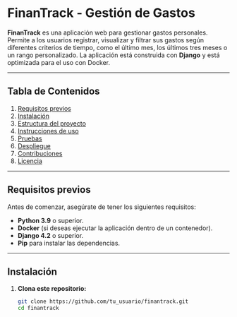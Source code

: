 # FinanTrack - Gestión de Gastos

**FinanTrack** es una aplicación web para gestionar gastos personales. Permite a los usuarios registrar, visualizar y filtrar sus gastos según diferentes criterios de tiempo, como el último mes, los últimos tres meses o un rango personalizado. La aplicación está construida con **Django** y está optimizada para el uso con Docker.

---

## Tabla de Contenidos

1. [Requisitos previos](#requisitos-previos)
2. [Instalación](#instalación)
3. [Estructura del proyecto](#estructura-del-proyecto)
4. [Instrucciones de uso](#instrucciones-de-uso)
5. [Pruebas](#pruebas)
6. [Despliegue](#despliegue)
7. [Contribuciones](#contribuciones)
8. [Licencia](#licencia)

---

## Requisitos previos

Antes de comenzar, asegúrate de tener los siguientes requisitos:

- **Python 3.9** o superior.
- **Docker** (si deseas ejecutar la aplicación dentro de un contenedor).
- **Django 4.2** o superior.
- **Pip** para instalar las dependencias.

---

## Instalación

1. **Clona este repositorio:**
   ```bash
   git clone https://github.com/tu_usuario/finantrack.git
   cd finantrack
